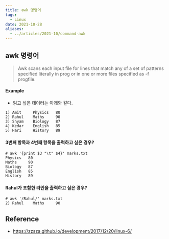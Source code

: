 ```yaml
---
title: awk 명령어
tags:
  - Linux
date: 2021-10-28
aliases: 
  - ../articles/2021-10/command-awk
---
```


## awk 명령어
> Awk scans each input file for lines that match any of a set of patterns specified literally in prog or in one or more files  specified  as  -f progfile.


#### Example
- 읽고 싶은 데이터는 아래와 같다.
```
1) Amit     Physics   80
2) Rahul    Maths     90
3) Shyam    Biology   87
4) Kedar    English   85
5) Hari     History   89
```

#### 3번째 항목과 4번째 항목을 출력하고 싶은 경우?
```shell
# awk '{print $3 "\t" $4}' marks.txt
Physics   80
Maths     90
Biology   87
English   85
History   89
```

#### Rahul가 포함한 라인을 출력하고 싶은 경우?
```shell
# awk '/Rahul/' marks.txt
2) Rahul    Maths     90
```

## Reference
- <https://zzsza.github.io/development/2017/12/20/linux-6/>
